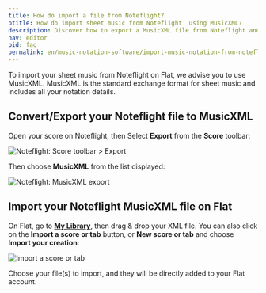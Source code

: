 ```yaml
---
title: How do import a file from Noteflight?
ptitle: How do import sheet music from Noteflight  using MusicXML?
description: Discover how to export a MusicXML file from Noteflight and import it on our cloud-based music notation software Flat.
nav: editor
pid: faq
permalink: en/music-notation-software/import-music-notation-from-noteflight.html
---
```


To import your sheet music from Noteflight on Flat, we advise you to use MusicXML. MusicXML is the standard exchange format for sheet music and includes all your notation details.

## Convert/Export your Noteflight file to MusicXML

Open your score on Noteflight, then Select **Export** from the **Score** toolbar:

![Noteflight: Score toolbar > Export](/help/assets/img/editor/import-from-noteflight-toolbar.png)

Then choose **MusicXML** from the list displayed:

![Noteflight: MusicXML export](/help/assets/img/editor/import-from-noteflight-dialog.png)

## Import your Noteflight MusicXML file on Flat

On Flat, go to [**My Library**](https://flat.io/my-library), then drag & drop your XML file. You can also click on the **Import a score or tab** button, or **New score or tab** and choose **Import your creation**:

![Import a score or tab](/help/assets/img/editor/create-score-import-btn.png)

Choose your file(s) to import, and they will be directly added to your Flat account.